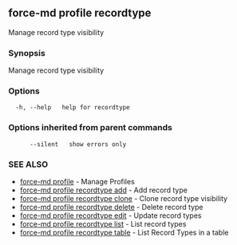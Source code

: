## force-md profile recordtype

Manage record type visibility

### Synopsis

Manage record type visibility

### Options

```
  -h, --help   help for recordtype
```

### Options inherited from parent commands

```
      --silent   show errors only
```

### SEE ALSO

* [force-md profile](force-md_profile.md)	 - Manage Profiles
* [force-md profile recordtype add](force-md_profile_recordtype_add.md)	 - Add record type
* [force-md profile recordtype clone](force-md_profile_recordtype_clone.md)	 - Clone record type visibility
* [force-md profile recordtype delete](force-md_profile_recordtype_delete.md)	 - Delete record type
* [force-md profile recordtype edit](force-md_profile_recordtype_edit.md)	 - Update record types
* [force-md profile recordtype list](force-md_profile_recordtype_list.md)	 - List record types
* [force-md profile recordtype table](force-md_profile_recordtype_table.md)	 - List Record Types in a table

